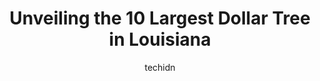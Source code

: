 ---
layout: ampstory
image: https://i0.wp.com/www.depkes.org/wp-content/uploads/2023/06/dollar-tree-0-in-louisiana-1685968382.jpeg?resize=640,853
author: techidn
featured: false
description: Discover the impressive array of Dollar Tree options in Louisiana, where you can find 10 of the largest Dollar Tree establishments in the area. From renowned classics to hidden gems, Louisia
title: Unveiling the 10 Largest Dollar Tree in Louisiana
cover:
   title: Unveiling the 10 Largest Dollar Tree in Louisiana
   subtitle: Rickpate
   background: https://www.depkes.org/wp-content/uploads/2023/06/dollar-tree-0-in-louisiana-1685968382.jpeg

pages: 
 - layout: thirds
   top: <h1>#1 Dollar Tree</h1>
   bottom: "<p>Alicia the manager at the Dollar Tree across the street from Jefferson Performing Arts Center its awesome we are bus drivers were here to help with the hurricane releas</p>"
   background: https://www.depkes.org/wp-content/uploads/2023/06/dollar-tree-1-in-louisiana-1685968383.jpeg
   backgroundblur: true
 - layout: thirds
   top: <h1>#2 Dollar Tree</h1>
   bottom: "<p>1240 Business Hwy. 190 Ste 1, Covington, LA 70433, United States</p>"
   background: https://www.depkes.org/wp-content/uploads/2023/06/dollar-tree-2-in-louisiana-1685968383.jpeg
   cta:
      link: https://www.depkes.org/blog/unveiling-the-10-largest-dollar-tree-in-louisiana/
      text: Unveiling the 10 Largest Dollar Tree in Louisiana
 - layout: thirds
   top: <h1>#3 Dollar Tree</h1>
   bottom: "<p>3301 U.S. Hwy 190, Mandeville, LA 70471, United States</p>"
   background: https://www.depkes.org/wp-content/uploads/2023/06/dollar-tree-3-in-louisiana-1685968384.jpeg
   cta:
      link: https://www.depkes.org/blog/unveiling-the-10-largest-dollar-tree-in-louisiana/
      text: Unveiling the 10 Largest Dollar Tree in Louisiana
 - layout: thirds
   top: <h1>#4 Dollar Tree</h1>
   bottom: "<p>114 N Airline Hwy, Gonzales, LA 70737, United States</p>"
   background: https://images.unsplash.com/photo-1518640467707-6811f4a6ab73?ixlib=rb-4.0.3&ixid=MnwxMjA3fDB8MHxwaG90by1wYWdlfHx8fGVufDB8fHx8&auto=format&fit=crop&w=640&h=853&q=80
   cta:
      link: https://www.depkes.org/blog/unveiling-the-10-largest-dollar-tree-in-louisiana/
      text: Unveiling the 10 Largest Dollar Tree in Louisiana
 - layout: thirds
   top: <h1>#5 Dollar Tree</h1>
   bottom: "<p>1109 US-90 Ste #101, Morgan City, LA 70380, United States</p>"
   background: https://images.unsplash.com/photo-1574169208507-84376144848b?ixlib=rb-4.0.3&ixid=MnwxMjA3fDB8MHxwaG90by1wYWdlfHx8fGVufDB8fHx8&auto=format&fit=crop&w=640&h=853&q=80
   cta:
      link: https://www.depkes.org/blog/unveiling-the-10-largest-dollar-tree-in-louisiana/
      text: Unveiling the 10 Largest Dollar Tree in Louisiana
 - layout: thirds
   top: <h1>#6 Dollar Tree</h1>
   bottom: "<p>704 W Oak St, Amite City, LA 70422, United States</p>"
   background: https://images.unsplash.com/photo-1604871000636-074fa5117945?ixlib=rb-4.0.3&ixid=MnwxMjA3fDB8MHxwaG90by1wYWdlfHx8fGVufDB8fHx8&auto=format&fit=crop&w=640&h=853&q=80
   cta:
      link: https://www.depkes.org/blog/unveiling-the-10-largest-dollar-tree-in-louisiana/
      text: Unveiling the 10 Largest Dollar Tree in Louisiana
 - layout: thirds
   top: <h1>#7 Dollar Tree</h1>
   bottom: "<p>4510 Ambassador Caffery Pkwy, Lafayette, LA 70508, United States</p>"
   background: https://images.unsplash.com/photo-1527066579998-dbbae57f45ce?ixlib=rb-4.0.3&ixid=MnwxMjA3fDB8MHxwaG90by1wYWdlfHx8fGVufDB8fHx8&auto=format&fit=crop&w=640&h=853&q=80
   cta:
      link: https://www.depkes.org/blog/unveiling-the-10-largest-dollar-tree-in-louisiana/
      text: Unveiling the 10 Largest Dollar Tree in Louisiana
 - layout: thirds
   middle: Continue reading...
   background: https://images.unsplash.com/photo-1632260260864-caf7fde5ec36?ixlib=rb-4.0.3&ixid=MnwxMjA3fDB8MHxwaG90by1wYWdlfHx8fGVufDB8fHx8&auto=format&fit=crop&w=640&h=853&q=80
   cta:
      link: https://www.depkes.org/blog/unveiling-the-10-largest-dollar-tree-in-louisiana/
      text: Unveiling the 10 Largest Dollar Tree in Louisiana
      
---